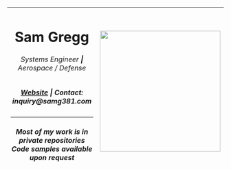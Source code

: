 | <h1> Sam Gregg </h1> <h6> Systems Engineer <b>\|</b> Aerospace / Defense </h6> <h5> <a href="http://www.samg381.com">Website</a> <b>\|</b> Contact: inquiry&#8203;@samg381.com </h5> <hr>  <h5><i> Most of my work is in private repositories <br> Code samples available upon request </i></h5> | <img src="https://github-readme-stats.vercel.app/api/top-langs/?username=Samg381&layout=donut-vertical&exclude_repo=Firefighter-Loadout-Configurator,Double-Pendulum-Solver,Full-State-Feedback-Controller,SimRip,Newegg-Bot" height="280px" /> <!-- Hide quick / duplicate projects --> |
| ------------- | ------------- |

